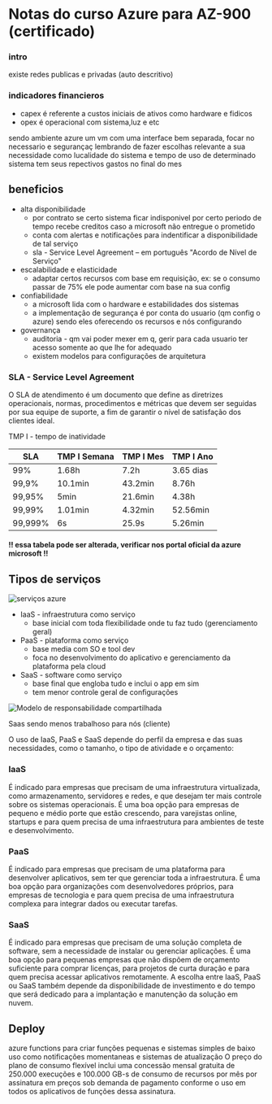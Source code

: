 # Notas do curso Azure para AZ-900 (certificado)

### intro
existe redes publicas e privadas (auto descritivo)

### indicadores financieros
- capex é referente a custos iniciais de ativos como hardware e fidicos
- opex é operacional com sistema,luz e etc

sendo ambiente azure um vm com uma interface bem separada, focar no necessario e segurançaç lembrando de fazer escolhas relevante a sua necessidade como lucalidade do sistema e tempo de uso de determinado sistema tem seus repectivos gastos no final do mes

## beneficios
- alta disponibilidade
  - por contrato se certo sistema ficar indisponivel por certo periodo de tempo recebe creditos caso a microsoft não entregue o prometido
  - conta com alertas e notificações para indentificar a disponibilidade de tal serviço
  - sla - Service Level Agreement – em português "Acordo de Nível de Serviço"
- escalabilidade e elasticidade
  - adaptar certos recursos com base em requisição, ex: se o consumo passar de 75% ele pode aumentar com base na sua config
- confiabilidade
  - a microsoft lida com o hardware e estabilidades dos sistemas
  - a implementação de segurança é por conta do usuario (qm config o azure) sendo eles oferecendo os recursos e nós configurando 
- governança
  - auditoria - qm vai poder mexer em q, gerir para cada usuario ter acesso somente ao que lhe for adequado
  - existem modelos para configurações de arquitetura

### SLA - Service Level Agreement
O SLA de atendimento é um documento que define as diretrizes operacionais, normas, procedimentos e métricas que devem ser seguidas por sua equipe de suporte, a fim de garantir o nível de satisfação dos clientes ideal.


TMP I - tempo de inatividade

|SLA|TMP I Semana|TMP I Mes|TMP I Ano|
|---|---|---|---|
|99%|1.68h|7.2h|3.65 dias|
|99,9%|10.1min|43.2min|8.76h|
|99,95%|5min|21.6min|4.38h|
|99,99%|1.01min|4.32min|52.56min|
|99,999%|6s|25.9s|5.26min|

#### !! essa tabela pode ser alterada, verificar nos portal oficial da azure microsoft !!

## Tipos de serviços

![serviços azure](https://www.cimm.com.br/portal/uploads/cimm/asset/file/7447/large_aplicativos_hospedados.png)

- IaaS - infraestrutura como serviço
  - base inicial com toda flexibilidade onde tu faz tudo (gerenciamento geral)
- PaaS - plataforma como serviço
  - base media com SO e tool dev
  - foca no desenvolvimento do aplicativo e gerenciamento da plataforma pela cloud
- SaaS - software como serviço
  - base final que engloba tudo e inclui o app em sim
  - tem menor controle geral de configurações

![Modelo de responsabilidade compartilhada](https://encrypted-tbn0.gstatic.com/images?q=tbn:ANd9GcRid2EKR1jvnoZR593dIbCU7W96KmZv--1KZg&s)

Saas sendo menos trabalhoso para nós (cliente)

O uso de IaaS, PaaS e SaaS depende do perfil da empresa e das suas necessidades, como o tamanho, o tipo de atividade e o orçamento: 

### IaaS
É indicado para empresas que precisam de uma infraestrutura virtualizada, como armazenamento, servidores e redes, e que desejam ter mais controle sobre os sistemas operacionais. É uma boa opção para empresas de pequeno e médio porte que estão crescendo, para varejistas online, startups e para quem precisa de uma infraestrutura para ambientes de teste e desenvolvimento. 

### PaaS
É indicado para empresas que precisam de uma plataforma para desenvolver aplicativos, sem ter que gerenciar toda a infraestrutura. É uma boa opção para organizações com desenvolvedores próprios, para empresas de tecnologia e para quem precisa de uma infraestrutura complexa para integrar dados ou executar tarefas. 

### SaaS
É indicado para empresas que precisam de uma solução completa de software, sem a necessidade de instalar ou gerenciar aplicações. É uma boa opção para pequenas empresas que não dispõem de orçamento suficiente para comprar licenças, para projetos de curta duração e para quem precisa acessar aplicativos remotamente. 
A escolha entre IaaS, PaaS ou SaaS também depende da disponibilidade de investimento e do tempo que será dedicado para a implantação e manutenção da solução em nuvem. 

## Deploy

  azure functions para criar funções pequenas e sistemas simples de baixo uso como notificações momentaneas e sistemas de atualização 
  O preço do plano de consumo flexível inclui uma concessão mensal gratuita de 250.000 execuções e 100.000 GB-s de consumo de recursos por mês por assinatura em preços sob demanda de pagamento conforme o uso em todos os aplicativos de funções dessa assinatura.